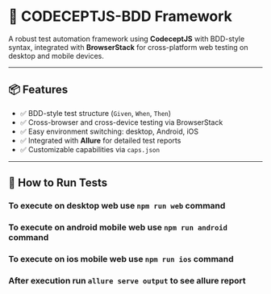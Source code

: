 # 🚀 CODECEPTJS-BDD Framework

A robust test automation framework using **CodeceptJS** with BDD-style syntax, integrated with **BrowserStack** for cross-platform web testing on desktop and mobile devices.

---

## 📦 Features

- ✅ BDD-style test structure (`Given`, `When`, `Then`)
- ✅ Cross-browser and cross-device testing via BrowserStack
- ✅ Easy environment switching: desktop, Android, iOS
- ✅ Integrated with **Allure** for detailed test reports
- ✅ Customizable capabilities via `caps.json`

---

## 🧪 How to Run Tests

### To execute on desktop web use `npm run web` command

### To execute on android mobile web use `npm run android` command

### To execute on ios mobile web use `npm run ios` command

### After execution run `allure serve output` to see allure report